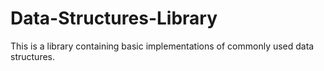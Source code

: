 # Data-Structures-Library
This is a library containing basic implementations of commonly used data structures.
